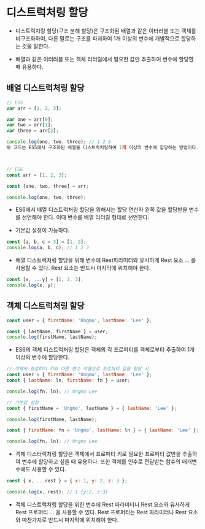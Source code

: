# 디스트럭처링 할당

- 디스트럭처링 할당(구조 분해 할당)은 구조화된 배열과 같은 이터러블 또는 객체를 비구조화하여, 다른 말로는 구조를 파괴하여 1개 이상의 변수에 개별적으로 할당하는 것을 말한다.

- 배열과 같은 이터러블 또는 객체 리터럴에서 필요한 값만 추출하여 변수에 할당할 때 유용하다.

## 배열 디스트럭처링 할당

```js
// ES5
var arr = [1, 2, 3];

var one = arr[0];
var two = arr[1];
var three = arr[2];

console.log(one, two, three); // 1 2 3
위 코드는 ES5에서 구조화된 배열을 디스트럭처링하여 1개 이상의 변수에 할당하는 방법이다.



// ES6
const arr = [1, 2, 3];

const [one, two, three] = arr;

console.log(one, two, three);
```

- ES6에서 배열 디스트럭처링 할당을 위해서는 할당 연산자 왼쪽 값을 할당받을 변수를 선언해야 한다. 이때 변수를 배열 리터럴 형태로 선언한다.

- 기본값 설정이 가능하다.

```js
const [a, b, c = 3] = [1, 2];
console.log(a, b, c); // 1 2 3
```

- 배열 디스트럭처링 할당을 위해 변수에 Rest파라미터와 유사하게 Rest 요소 ... 를 사용할 수 있다. Rest 요소는 반드시 마지막에 위치해야 한다.

```js
const [x, ...y] = [1, 2, 3];
console.log(x, y);
```

## 객체 디스트럭처링 할당

```js
const user = { firstName: 'Ungmo', lastName: 'Lee' };

const { lastName, firstName } = user;
console.log(firstName, lastName);
```

- ES6의 객체 디스트럭처링 할당은 객체의 각 프로퍼티를 객체로부터 추출하여 1개 이상의 변수에 할당한다.

```js
// 객체의 프로퍼티 키와 다른 변수 이름으로 프로퍼티 값을 할당 시
const user = { firstName: 'Ungmo', lastName: 'Lee' };
const { lastName: ln, firstName: fn } = user;

console.log(fn, ln); // Ungmo Lee

// 기본값 설정
const { firstName = 'Ungmo', lastName } = { lastName: 'Lee' };

console.log(firstName, lastName);

const { firstName: fn = 'Ungmo', lastName: ln } = { lastName: 'Lee' };

console.log(fn, ln); // Ungmo Lee
```

- 객체 디스터럭처링 할당은 객체에서 프로퍼티 키로 필요한 프로퍼티 값만을 추출하여 변수에 할당하고 싶을 때 유용하다. 또한 객체를 인수로 전달받는 함수의 매개변수에도 사용할 수 있다.

```js
const { x, ...rest } = { x: 1, y: 2, z: 3 };

console.log(x, rest); // 1 {y:2, z:3}
```

- 객체 디스트럭처링 할당을 위한 변수에 Rest 파라미터나 Rest 요소와 유사하게 Rest 프로퍼티 ... 을 사용할 수 있다. Rest 프로퍼티는 Rest 파라미터나 Rest 요소와 마찬가지로 반드시 마지막에 위치해야 한다.
